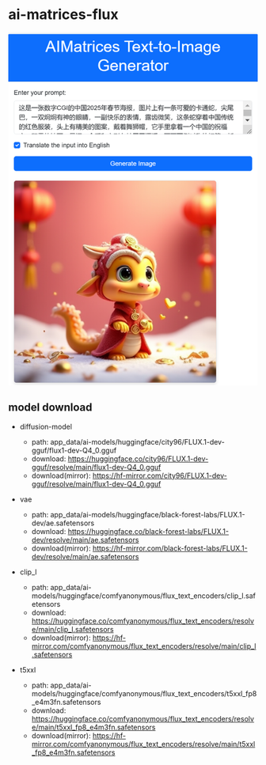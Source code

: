 ai-matrices-flux
===================

![screenshot-01.png](assets/screenshot-01.png)


## model download

* diffusion-model 
  * path: app_data/ai-models/huggingface/city96/FLUX.1-dev-gguf/flux1-dev-Q4_0.gguf
  * download: https://huggingface.co/city96/FLUX.1-dev-gguf/resolve/main/flux1-dev-Q4_0.gguf
  * download(mirror): https://hf-mirror.com/city96/FLUX.1-dev-gguf/resolve/main/flux1-dev-Q4_0.gguf

* vae 
  * path: app_data/ai-models/huggingface/black-forest-labs/FLUX.1-dev/ae.safetensors
  * download: https://huggingface.co/black-forest-labs/FLUX.1-dev/resolve/main/ae.safetensors
  * download(mirror): https://hf-mirror.com/black-forest-labs/FLUX.1-dev/resolve/main/ae.safetensors

* clip_l
  * path: app_data/ai-models/huggingface/comfyanonymous/flux_text_encoders/clip_l.safetensors
  * download: https://huggingface.co/comfyanonymous/flux_text_encoders/resolve/main/clip_l.safetensors
  * download(mirror): https://hf-mirror.com/comfyanonymous/flux_text_encoders/resolve/main/clip_l.safetensors

* t5xxl
  * path: app_data/ai-models/huggingface/comfyanonymous/flux_text_encoders/t5xxl_fp8_e4m3fn.safetensors
  * download: https://huggingface.co/comfyanonymous/flux_text_encoders/resolve/main/t5xxl_fp8_e4m3fn.safetensors
  * download(mirror): https://hf-mirror.com/comfyanonymous/flux_text_encoders/resolve/main/t5xxl_fp8_e4m3fn.safetensors
